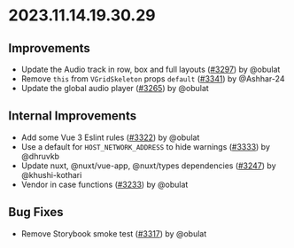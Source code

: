 # 2023.11.14.19.30.29

## Improvements

- Update the Audio track in row, box and full layouts
  ([#3297](https://github.com/WordPress/openverse/pull/3297)) by @obulat
- Remove `this` from `VGridSkeleton` props `default`
  ([#3341](https://github.com/WordPress/openverse/pull/3341)) by @Ashhar-24
- Update the global audio player
  ([#3265](https://github.com/WordPress/openverse/pull/3265)) by @obulat

## Internal Improvements

- Add some Vue 3 Eslint rules
  ([#3322](https://github.com/WordPress/openverse/pull/3322)) by @obulat
- Use a default for `HOST_NETWORK_ADDRESS` to hide warnings
  ([#3333](https://github.com/WordPress/openverse/pull/3333)) by @dhruvkb
- Update nuxt, @nuxt/vue-app, @nuxt/types dependencies
  ([#3247](https://github.com/WordPress/openverse/pull/3247)) by @khushi-kothari
- Vendor in case functions
  ([#3233](https://github.com/WordPress/openverse/pull/3233)) by @obulat

## Bug Fixes

- Remove Storybook smoke test
  ([#3317](https://github.com/WordPress/openverse/pull/3317)) by @obulat
